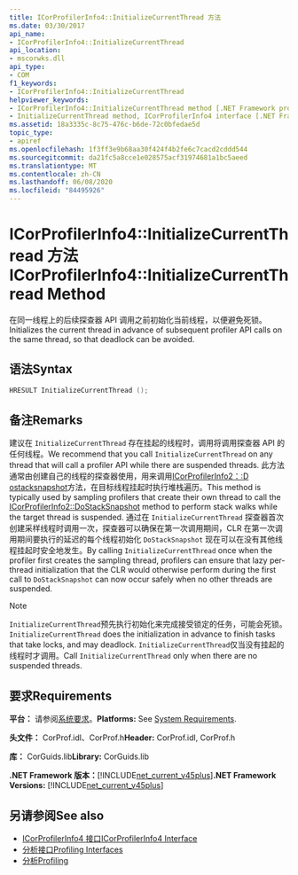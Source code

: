 ```yaml
---
title: ICorProfilerInfo4::InitializeCurrentThread 方法
ms.date: 03/30/2017
api_name:
- ICorProfilerInfo4::InitializeCurrentThread
api_location:
- mscorwks.dll
api_type:
- COM
f1_keywords:
- ICorProfilerInfo4::InitializeCurrentThread
helpviewer_keywords:
- ICorProfilerInfo4::InitializeCurrentThread method [.NET Framework profiling]
- InitializeCurrentThread method, ICorProfilerInfo4 interface [.NET Framework profiling]
ms.assetid: 18a3335c-8c75-476c-b6de-72c0bfedae5d
topic_type:
- apiref
ms.openlocfilehash: 1f3ff3e9b68aa30f424f4b2fe6c7cacd2cddd544
ms.sourcegitcommit: da21fc5a8cce1e028575acf31974681a1bc5aeed
ms.translationtype: MT
ms.contentlocale: zh-CN
ms.lasthandoff: 06/08/2020
ms.locfileid: "84495926"
---
```

# <a name="icorprofilerinfo4initializecurrentthread-method"></a><span data-ttu-id="4b787-102">ICorProfilerInfo4::InitializeCurrentThread 方法</span><span class="sxs-lookup"><span data-stu-id="4b787-102">ICorProfilerInfo4::InitializeCurrentThread Method</span></span>
<span data-ttu-id="4b787-103">在同一线程上的后续探查器 API 调用之前初始化当前线程，以便避免死锁。</span><span class="sxs-lookup"><span data-stu-id="4b787-103">Initializes the current thread in advance of subsequent profiler API calls on the same thread, so that deadlock can be avoided.</span></span>  
  
## <a name="syntax"></a><span data-ttu-id="4b787-104">语法</span><span class="sxs-lookup"><span data-stu-id="4b787-104">Syntax</span></span>  
  
```cpp  
HRESULT InitializeCurrentThread ();  
```  
  
## <a name="remarks"></a><span data-ttu-id="4b787-105">备注</span><span class="sxs-lookup"><span data-stu-id="4b787-105">Remarks</span></span>  
 <span data-ttu-id="4b787-106">建议在 `InitializeCurrentThread` 存在挂起的线程时，调用将调用探查器 API 的任何线程。</span><span class="sxs-lookup"><span data-stu-id="4b787-106">We recommend that you call `InitializeCurrentThread` on any thread that will call a profiler API while there are suspended threads.</span></span> <span data-ttu-id="4b787-107">此方法通常由创建自己的线程的探查器使用，用来调用[ICorProfilerInfo2：:D ostacksnapshot](icorprofilerinfo2-dostacksnapshot-method.md)方法，在目标线程挂起时执行堆栈遍历。</span><span class="sxs-lookup"><span data-stu-id="4b787-107">This method is typically used by sampling profilers that create their own thread to call the [ICorProfilerInfo2::DoStackSnapshot](icorprofilerinfo2-dostacksnapshot-method.md) method to perform stack walks while the target thread is suspended.</span></span> <span data-ttu-id="4b787-108">通过在 `InitializeCurrentThread` 探查器首次创建采样线程时调用一次，探查器可以确保在第一次调用期间，CLR 在第一次调用期间要执行的延迟的每个线程初始化 `DoStackSnapshot` 现在可以在没有其他线程挂起时安全地发生。</span><span class="sxs-lookup"><span data-stu-id="4b787-108">By calling `InitializeCurrentThread` once when the profiler first creates the sampling thread, profilers can ensure that lazy per-thread initialization that the CLR would otherwise perform during the first call to `DoStackSnapshot` can now occur safely when no other threads are suspended.</span></span>  
  
> [!NOTE]
> <span data-ttu-id="4b787-109">`InitializeCurrentThread`预先执行初始化来完成接受锁定的任务，可能会死锁。</span><span class="sxs-lookup"><span data-stu-id="4b787-109">`InitializeCurrentThread` does the initialization in advance to finish tasks that take locks, and may deadlock.</span></span> <span data-ttu-id="4b787-110">`InitializeCurrentThread`仅当没有挂起的线程时才调用。</span><span class="sxs-lookup"><span data-stu-id="4b787-110">Call `InitializeCurrentThread` only when there are no suspended threads.</span></span>  
  
## <a name="requirements"></a><span data-ttu-id="4b787-111">要求</span><span class="sxs-lookup"><span data-stu-id="4b787-111">Requirements</span></span>  
 <span data-ttu-id="4b787-112">**平台：** 请参阅[系统要求](../../get-started/system-requirements.md)。</span><span class="sxs-lookup"><span data-stu-id="4b787-112">**Platforms:** See [System Requirements](../../get-started/system-requirements.md).</span></span>  
  
 <span data-ttu-id="4b787-113">**头文件：** CorProf.idl、CorProf.h</span><span class="sxs-lookup"><span data-stu-id="4b787-113">**Header:** CorProf.idl, CorProf.h</span></span>  
  
 <span data-ttu-id="4b787-114">**库：** CorGuids.lib</span><span class="sxs-lookup"><span data-stu-id="4b787-114">**Library:** CorGuids.lib</span></span>  
  
 <span data-ttu-id="4b787-115">**.NET Framework 版本：**[!INCLUDE[net_current_v45plus](../../../../includes/net-current-v45plus-md.md)]</span><span class="sxs-lookup"><span data-stu-id="4b787-115">**.NET Framework Versions:** [!INCLUDE[net_current_v45plus](../../../../includes/net-current-v45plus-md.md)]</span></span>  
  
## <a name="see-also"></a><span data-ttu-id="4b787-116">另请参阅</span><span class="sxs-lookup"><span data-stu-id="4b787-116">See also</span></span>

- [<span data-ttu-id="4b787-117">ICorProfilerInfo4 接口</span><span class="sxs-lookup"><span data-stu-id="4b787-117">ICorProfilerInfo4 Interface</span></span>](icorprofilerinfo4-interface.md)
- [<span data-ttu-id="4b787-118">分析接口</span><span class="sxs-lookup"><span data-stu-id="4b787-118">Profiling Interfaces</span></span>](profiling-interfaces.md)
- [<span data-ttu-id="4b787-119">分析</span><span class="sxs-lookup"><span data-stu-id="4b787-119">Profiling</span></span>](index.md)
